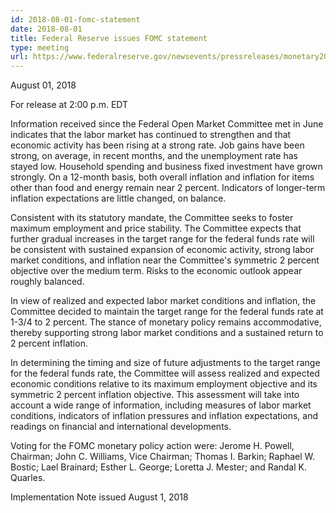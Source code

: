 ```yaml
---
id: 2018-08-01-fomc-statement
date: 2018-08-01
title: Federal Reserve issues FOMC statement
type: meeting
url: https://www.federalreserve.gov/newsevents/pressreleases/monetary20180801a.htm
---
```


August 01, 2018

For release at 2:00 p.m. EDT

Information received since the Federal Open Market Committee met in June indicates that the labor market has continued to strengthen and that economic activity has been rising at a strong rate. Job gains have been strong, on average, in recent months, and the unemployment rate has stayed low. Household spending and business fixed investment have grown strongly. On a 12-month basis, both overall inflation and inflation for items other than food and energy remain near 2 percent. Indicators of longer-term inflation expectations are little changed, on balance.

Consistent with its statutory mandate, the Committee seeks to foster maximum employment and price stability. The Committee expects that further gradual increases in the target range for the federal funds rate will be consistent with sustained expansion of economic activity, strong labor market conditions, and inflation near the Committee's symmetric 2 percent objective over the medium term. Risks to the economic outlook appear roughly balanced.

In view of realized and expected labor market conditions and inflation, the Committee decided to maintain the target range for the federal funds rate at 1-3/4 to 2 percent. The stance of monetary policy remains accommodative, thereby supporting strong labor market conditions and a sustained return to 2 percent inflation.

In determining the timing and size of future adjustments to the target range for the federal funds rate, the Committee will assess realized and expected economic conditions relative to its maximum employment objective and its symmetric 2 percent inflation objective. This assessment will take into account a wide range of information, including measures of labor market conditions, indicators of inflation pressures and inflation expectations, and readings on financial and international developments.

Voting for the FOMC monetary policy action were: Jerome H. Powell, Chairman; John C. Williams, Vice Chairman; Thomas I. Barkin; Raphael W. Bostic; Lael Brainard; Esther L. George; Loretta J. Mester; and Randal K. Quarles.

Implementation Note issued August 1, 2018